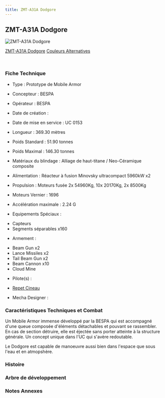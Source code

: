 ```yaml
---
title: ZMT-A31A Dodgore
---
```


ZMT-A31A Dodgore
----------------



![ZMT-A31A Dodgore](/images/stories/saga/vgundam/mechas/zmt-a31a.png)

[ZMT-A31A Dodgore](javascript:change_image_m('images/stories/saga/vgundam/mechas/zmt-a31a.png');)
[Couleurs Alternatives](javascript:change_image_m('images/stories/saga/vgundam/mechas/zmt-a31a-lupe.png');)

 

### Fiche Technique


- Type : Prototype de Mobile Armor
  
- Concepteur : BESPA
  
- Opérateur : BESPA
  
- Date de création : 
  
- Date de mise en service : UC 0153
  
- Longueur : 369.30 mètres
  
- Poids Standard : 51.90 tonnes
  
- Poids Maximal : 146.30 tonnes
  
- Matériaux du blindage : Alliage de haut-titane / Neo-Céramique composite
  
- Alimentation : Réacteur à fusion Minovsky ultracompact 5960kW x2
  
- Propulsion : Moteurs fusée 2x 54960Kg, 10x 20170Kg, 2x 8500Kg
  
- Moteurs Vernier : 1696
  
- Accélération maximale : 2.24
G
  
- Equipements Spéciaux :


* Capteurs
* Segments séparables x160


- Armement :


* Beam Gun x2
* Lance Missiles x2
* Tail Beam Gun x2
* Beam Cannon x10
* Cloud Mine


- Pilote(s) : 
* [Repet Cineau](uc/victory-gundam/repet-cineau.html)





- Mecha Designer : 


### Caractéristiques Techniques et Combat


Un Mobile Armor immense développé par la BESPA qui est accompagné d'une queue composée d'éléments détachables et pouvant se rassembler. En cas de section détruire, elle est éjectée sans porter atteinte à la structure générale. Un concept unique dans l'UC qui s'avère redoutable.


Le Dodgore est capable de manoeuvre aussi bien dans l'espace que sous l'eau et en atmopshère. 


### Histoire


### Arbre de développement


### Notes Annexes



